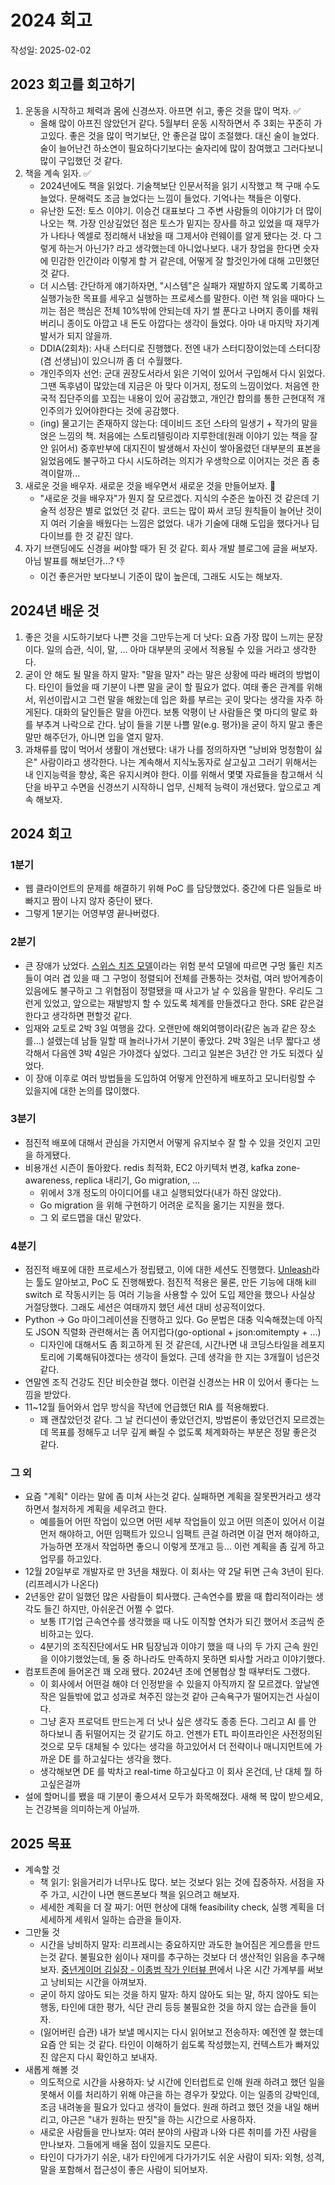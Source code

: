 # 2024 회고

작성일: 2025-02-02

## 2023 회고를 회고하기

1. 운동을 시작하고 체력과 몸에 신경쓰자. 아프면 쉬고, 좋은 것을 많이 먹자. ✅
    - 올해 많이 아프진 않았던거 같다. 5월부터 운동 시작하면서 주 3회는 꾸준히 가고있다. 좋은 것을 많이 먹기보단, 안 좋은걸 많이 조절했다. 대신 술이 늘었다. 술이 늘어난건 하소연이 필요하다기보다는 술자리에 많이 참여했고 그러다보니 많이 구입했던 것 같다.
2. 책을 계속 읽자. ✅
    - 2024년에도 책을 읽었다. 기술책보단 인문서적을 읽기 시작했고 책 구매 수도 늘었다. 문해력도 조금 늘었다는 느낌이 들었다. 기억나는 책들은 이렇다.
    - 유난한 도전: 토스 이야기. 이승건 대표보다 그 주변 사람들의 이야기가 더 많이 나오는 책. 가장 인상깊었던 점은 토스가 밑지는 장사를 하고 있었을 때 재무가가 나타나 엑셀로 정리해서 내놨을 때 그제서야 런웨이를 알게 됐다는 것. 다 그렇게 하는거 아닌가? 라고 생각했는데 아니었나보다. 내가 창업을 한다면 숫자에 민감한 인간이라 이렇게 할 거 같은데, 어떻게 잘 할것인가에 대해 고민했던것 같다.
    - 더 시스템: 간단하게 얘기하자면, "시스템"은 실패가 재발하지 않도록 기록하고 실행가능한 목표를 세우고 실행하는 프로세스를 말한다. 이런 책 읽을 때마다 느끼는 점은 핵심은 전체 10%밖에 안되는데 자기 썰 푼다고 나머지 종이를 채워버리니 종이도 아깝고 내 돈도 아깝다는 생각이 들었다. 아마 내 마지막 자기계발서가 되지 않을까.
    - DDIA(2회차): 사내 스터디로 진행했다. 전엔 내가 스터디장이었는데 스터디장(겸 선생님)이 있으니까 좀 더 수월했다.
    - 개인주의자 선언: 군대 권장도서라서 읽은 기억이 있어서 구입해서 다시 읽었다. 그땐 독후념이 많았는데 지금은 아 맞다 이거지, 정도의 느낌이었다. 처음엔 한국적 집단주의를 꼬집는 내용이 있어 공감했고, 개인간 합의를 통한 근현대적 개인주의가 있어야한다는 것에 공감했다.
    - (ing) 물고기는 존재하지 않는다: 데이비드 조던 스타의 일생기 + 작가의 말을 얹은 느낌의 책. 처음에는 스토리텔링이라 지루한데(원래 이야기 있는 책을 잘 안 읽어서) 중후반부에 대지진이 발생해서 자신이 쌓아올렸던 대부분의 표본을 잃었음에도 불구하고 다시 시도하려는 의지가 우생학으로 이어지는 것은 좀 충격이랄까...
3. 새로운 것을 배우자. 새로운 것을 배우면서 새로운 것을 만들어보자. 🤔
    - "새로운 것을 배우자"가 뭔지 잘 모르겠다. 지식의 수준은 높아진 것 같은데 기술적 성장은 별로 없었던 것 같다. 코드는 많이 짜서 코딩 원칙들이 늘어난 것이지 여러 기술을 배웠다는 느낌은 없었다. 내가 기술에 대해 도입을 했다거나 딥다이브를 한 것 같진 않다.
4. 자기 브랜딩에도 신경을 써야할 때가 된 것 같다. 회사 개발 블로그에 글을 써보자. 아님 발표를 해보던가...? 👎
    - 이건 좋은거만 보다보니 기준이 많이 높은데, 그래도 시도는 해보자.

## 2024년 배운 것

1. 좋은 것을 시도하기보다 나쁜 것을 그만두는게 더 낫다: 요즘 가장 많이 느끼는 문장이다. 일의 습관, 식이, 말, ... 아마 대부분의 곳에서 적용될 수 있을 거라고 생각한다.
2. 굳이 안 해도 될 말을 하지 말자: "말을 말자" 라는 말은 상황에 따라 배려의 방법이다. 타인이 들었을 때 기분이 나쁜 말을 굳이 할 필요가 없다. 여태 좋은 관계를 위해서, 위선이랍시고 그런 말을 해왔는데 입은 화를 부르는 곳이 맞다는 생각을 자주 하게된다. 대화의 달인들은 말을 아낀다. 보통 악평이 난 사람들은 몇 마디의 말로 화를 부추겨 나락으로 간다. 남이 들을 기분 나쁠 말(e.g. 평가)을 굳이 하지 말고 좋은 말만 해주던가, 아니면 입을 열지 말자.
3. 과채류를 많이 먹어서 생활이 개선됐다: 내가 나를 정의하자면 "낭비와 멍청함이 싫은" 사람이라고 생각한다. 나는 계속해서 지식노동자로 살고싶고 그러기 위해서는 내 인지능력을 향상, 혹은 유지시켜야 한다. 이를 위해서 몇몇 자료들을 참고해서 식단을 바꾸고 수면을 신경쓰기 시작하니 업무, 신체적 능력이 개선됐다. 앞으로고 계속 해보자.

## 2024 회고

### 1분기

- 웹 클라이언트의 문제를 해결하기 위해 PoC 를 담당했었다. 중간에 다른 일들로 바빠지고 짬이 나지 않자 중단이 됐다.
- 그렇게 1분기는 어영부영 끝나버렸다.

### 2분기

- 큰 장애가 났었다. [스위스 치즈 모델](https://ko.wikipedia.org/wiki/스위스_치즈_모델)이라는 위험 분석 모델에 따르면 구멍 뚫린 치즈들이 여러 겹 있을 때 그 구멍이 정렬되어 전체를 관통하는 것처럼, 여러 방어계층이 있음에도 불구하고 그 위협점이 정렬됐을 때 사고가 날 수 있음을 말한다. 우리도 그런게 있었고, 앞으로는 재발방지 할 수 있도록 체계를 만들겠다고 한다. SRE 같은걸 한다고 생각하면 편할것 같다.
- 임재와 교토로 2박 3일 여행을 갔다. 오랜만에 해외여행이라(같은 놈과 같은 장소를...) 설렜는데 남들 일할 때 놀러나가서 기분이 좋았다. 2박 3일은 너무 짧다고 생각해서 다음엔 3박 4일은 가야겠다 싶었다. 그리고 일본은 3년간 안 가도 되겠다 싶었다.
- 이 장애 이후로 여러 방법들을 도입하여 어떻게 안전하게 배포하고 모니터링할 수 있을지에 대한 논의를 많이했다.

### 3분기

- 점진적 배포에 대해서 관심을 가지면서 어떻게 유지보수 잘 할 수 있을 것인지 고민을 하게됐다.
- 비용개선 시즌이 돌아왔다. redis 최적화, EC2 아키텍처 변경, kafka zone-awareness, replica 내리기, Go migration, ... 
    - 위에서 3개 정도의 아이디어를 내고 실행되었다(내가 하진 않았다).
    - Go migration 을 위해 구현하기 어려운 로직을 옮기는 지원을 했다.
    - 그 외 로드맵을 대신 맡았다.


### 4분기

- 점진적 배포에 대한 프로세스가 정립됐고, 이에 대한 세션도 진행했다. [Unleash](https://github.com/Unleash/unleash)라는 툴도 알아보고, PoC 도 진행해봤다. 점진적 적용은 물론, 만든 기능에 대해 kill switch 로 작동시키는 등 여러 기능을 사용할 수 있어 도입 제안을 했으나 사실상 거절당했다. 그래도 세션은 여태까지 했던 세션 대비 성공적이었다.
- Python -> Go 마이그레이션을 진행하고 있다. Go 문법은 대충 익숙해졌는데 아직도 JSON 직렬화 관련해서는 좀 어지럽다(go-optional + json:omitempty + ...) 
    - 디자인에 대해서도 좀 회고하게 된 것 같은데, 시간나면 내 코딩스타일을 레포지토리에 기록해둬야겠다는 생각이 들었다. 근데 생각을 한 지는 3개월이 넘은것같다.
- 연말엔 조직 건강도 진단 비슷한걸 했다. 이런걸 신경쓰는 HR 이 있어서 좋다는 느낌을 받았다.
- 11~12월 들어와서 업무 방식을 작년에 언급했던 RIA 를 적용해봤다.
    - 꽤 괜찮았던것 같다. 그 날 컨디션이 좋았던건지, 방법론이 좋았던건지 모르겠는데 목표를 정해두고 너무 깊게 빠질 수 없도록 체계화하는 부분은 정말 좋은것 같다.

### 그 외

- 요즘 "계획" 이라는 말에 좀 미쳐 사는것 같다. 실패하면 계획을 잘못짠거라고 생각하면서 철저하게 계획을 세우려고 한다.
    - 예를들어 어떤 작업이 있으면 어떤 세부 작업들이 있고 어떤 의존이 있어서 이걸 먼저 해야하고, 어떤 임팩트가 있으니 임팩트 큰걸 하려면 이걸 먼저 해야하고, 가능하면 쪼개서 작업하면 좋으니 이렇게 쪼개고 등... 이런 계획을 좀 깊게 하고 업무를 하고있다.
- 12월 20일부로 개발자로 만 3년을 채웠다. 이 회사는 약 2달 뒤면 근속 3년이 된다.(리프레시가 나온다)
- 2년동안 같이 일했던 많은 사람들이 퇴사했다. 근속연수를 봤을 때 합리적이라는 생각도 들긴 하지만, 아쉬운건 어쩔 수 없다. 
    - 보통 IT기업 근속연수를 생각했을 때 나도 이직할 연차가 되긴 했어서 조금씩 준비하고는 있다. 
    - 4분기의 조직진단에서도 HR 팀장님과 이야기 했을 때 나의 두 가지 근속 원인을 이야기했었는데, 둘 중 하나라도 만족하지 못하면 퇴사할 거라고 이야기했다.
- 컴포트존에 들어온건 꽤 오래 됐다. 2024년 초에 연봉협상 할 때부터도 그랬다. 
    - 이 회사에서 어떤걸 해야 더 인정받을 수 있을지 아직까지 잘 모르겠다. 앞날엔 작은 일들밖에 없고 성과로 쳐주진 않는것 같아 근속욕구가 떨어지는건 사실이다.
    - 그냥 혼자 프로덕트 만드는게 더 낫나 싶은 생각도 종종 든다. 그리고 AI 를 안 하다보니 좀 뒤떨어지는 것 같기도 하고. 언젠가 ETL 파이프라인은 사전정의된 것으로 모두 대체될 수 있다는 생각을 하고있어서 더 전략이나 매니지먼트에 가까운 DE 를 하고싶다는 생각을 했다.
    - 생각해보면 DE 를 박차고 real-time 하고싶다고 이 회사 온건데, 난 대체 뭘 하고싶은걸까
- 설에 할머니를 뵀을 때 기분이 좋으셔서 모두가 화목해졌다. 새해 복 많이 받으세요, 는 건강복을 의미하는게 아닐까.

## 2025 목표

- 계속할 것
    - 책 읽기: 읽을거리가 너무나도 많다. 보는 것보다 읽는 것에 집중하자. 서점을 자주 가고, 시간이 나면 핸드폰보다 책을 읽으려고 해보자.
    - 세세한 계획을 더 잘 짜기: 어떤 현상에 대해 feasibility check, 실행 계획을 더 세세하게 세워서 일하는 습관을 들이자.
- 그만둘 것
    - 시간을 낭비하지 말자: 리프레시는 중요하지만 과도한 늘어짐은 게으름을 만드는것 같다. 불필요한 쉼이나 재미를 추구하는 것보다 더 생산적인 읽음을 추구해보자. [중년게이머 김실장 - 이종범 작가 인터뷰 편](https://youtu.be/TIdwRE6UBB4?si=uLOdUlE0PDeqQw_g&t=1842)에서 나온 시간 가계부를 써보고 낭비되는 시간을 아껴보자.
    - 굳이 하지 않아도 되는 것을 하지 말자: 하지 않아도 되는 말, 하지 않아도 되는 행동, 타인에 대한 평가, 식단 관리 등등 불필요한 것을 하지 않는 습관을 들이자.
    - (잃어버린 습관) 내가 보낼 메시지는 다시 읽어보고 전송하자: 예전엔 잘 했는데 요즘 안 되는 것 같다. 타인이 이해하기 쉽도록 작성했는지, 컨텍스트가 빠져있진 않은지 다시 확인하고 보내자.
- 새롭게 해볼 것
    - 의도적으로 시간을 사용하자: 낮 시간에 인터럽트로 인해 원래 하려고 했던 일을 못해서 이를 처리하기 위해 야근을 하는 경우가 잦았다. 이는 일종의 강박인데, 조금 내려놓을 필요가 있다고 생각이 들었다. 원래 하려고 했던 것을 내일 해버리고, 야근은 "내가 원하는 딴짓"을 하는 시간으로 사용하자.
    - 새로운 사람들을 만나보자: 여러 분야의 사람과 나와 다른 취미를 가진 사람을 만나보자. 그들에게 배울 점이 있을지도 모른다.
    - 타인이 다가가기 쉬운, 내가 타인에게 다가가기도 쉬운 사람이 되자: 외형, 성격, 말을 포함해서 접근성이 좋은 사람이 되어보자.
